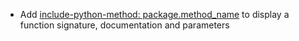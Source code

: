 * Add [include-python-method: package.method_name](python/auto-reference#method-function-definition) to display a function signature, documentation and parameters